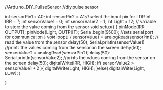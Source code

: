 //Arduino_DIY_PullseSensor
//diy pulse sensor

int sensorPin1 = A0;
int sensorPin2 = A1;// select the input pin for LDR
int IRR = 7;
int sensorValue1 = 0;
int sensorValue2 = 1;
int Light = 12;
// variable to store the value coming from the sensor
void setup() {
pinMode(IRR, OUTPUT);
pinMode(Light, OUTPUT);
Serial.begin(9600); //sets serial port for communication
}
void loop() {
sensorValue1 = analogRead(sensorPin1); // read the value from the sensor
delay(50);
Serial.println(sensorValue1); //prints the values coming from the sensor on the screen
delay(50);
sensorValue2 = analogRead(sensorPin2);
delay(50);
Serial.println(sensorValue2); //prints the values coming from the sensor on the screen
delay(50);
digitalWrite(IRR, HIGH);
if( sensorValue2 > sensorValue1 + 2 ){
  digitalWrite(Light, HIGH);
}else{
  digitalWrite(Light, LOW);
}




}
